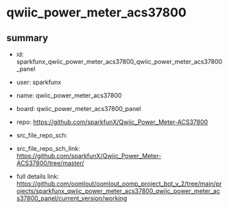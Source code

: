 # qwiic_power_meter_acs37800
 
## summary 
* id: sparkfunx_qwiic_power_meter_acs37800_qwiic_power_meter_acs37800_panel
* user: sparkfunx
* name: qwiic_power_meter_acs37800
* board: qwiic_power_meter_acs37800_panel
* repo: https://github.com/sparkfunX/Qwiic_Power_Meter-ACS37800



* src_file_repo_sch: 
* src_file_repo_sch_link: https://github.com/sparkfunX/Qwiic_Power_Meter-ACS37800/tree/master/
* full details link: https://github.com/oomlout/oomlout_oomp_project_bot_v_2/tree/main/projects/sparkfunx_qwiic_power_meter_acs37800_qwiic_power_meter_acs37800_panel/current_version/working  







